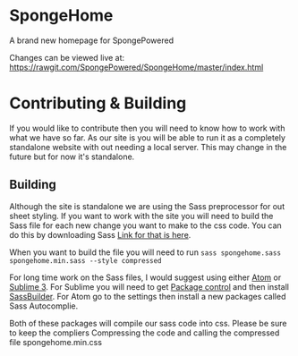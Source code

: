 # SpongeHome
A brand new homepage for SpongePowered

Changes can be viewed live at:
https://rawgit.com/SpongePowered/SpongeHome/master/index.html

# Contributing & Building
If you would like to contribute then you will need to know how to work with what
we have so far. As our site is you will be able to run it as a completely standalone
website with out needing a local server. This may change in the future but for now
it's standalone.

## Building
Although the site is standalone we are using the Sass preprocessor for out sheet
styling. If you want to work with the site you will need to build the Sass file
for each new change you want to make to the css code. You can do this by downloading
Sass [Link for that is here](http://sass-lang.com/install).

When you want to build the file you will need to run
`sass spongehome.sass spongehome.min.sass --style compressed`

For long time work on the Sass files, I would suggest using either [Atom](https://atom.io/)
or [Sublime 3](https://www.sublimetext.com/3).
For Sublime you will need to get [Package control](https://packagecontrol.io/installation)
and then install [SassBuilder](https://packagecontrol.io/packages/SassBuilder).
For Atom go to the settings then install a new packages called Sass Autocomplie.

Both of these packages will compile our sass code into css. Please be sure to keep
the compliers Compressing the code and calling the compressed file spongehome.min.css
